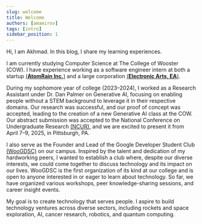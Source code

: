 ```yaml
---
slug: welcome
title: Welcome
authors: [amamirov]
tags: [intro]
sidebar_position: 1
---
```


Hi, I am Akhmad. In this blog, I share my learning experiences.

<!-- truncate -->

I am currently studying Computer Science at The College of Wooster (COW). I have experience working as a software engineer intern at both a startup [(**AtomRain Inc.**)](https://atomrain.com/) and a large corporation [(**Electronic Arts, EA**)](https://www.ea.com/).

During my sophomore year of college (2023–2024), I worked as a Research Assistant under Dr. Dan Palmer on Generative AI, focusing on enabling people without a STEM background to leverage it in their respective domains. Our research was successful, and our proof of concept was accepted, leading to the creation of a new Generative AI class at the COW. Our abstract submission was accepted to the National Conference on Undergraduate Research [(NCUR)](https://www.cur.org/events-services/ncur/), and we are excited to present it from April 7–9, 2025, in Pittsburgh, PA.

I also serve as the Founder and Lead of the Google Developer Student Club [(WooGDSC)](https://developers.google.com/community) on our campus. Inspired by the talent and dedication of my hardworking peers, I wanted to establish a club where, despite our diverse interests, we could come together to discuss technology and its impact on our lives. WooGDSC is the first organization of its kind at our college and is open to anyone interested in or eager to learn about technology. So far, we have organized various workshops, peer knowledge-sharing sessions, and career insight events.

My goal is to create technology that serves people. I aspire to build technology ventures across diverse sectors, including rockets and space exploration, AI, cancer research, robotics, and quantum computing.
